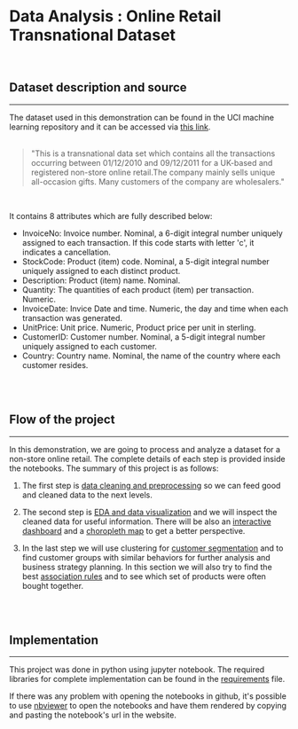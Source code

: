 # Data Analysis : Online Retail Transnational Dataset
<br>
 <h2> Dataset description and source </h2>
 <hr>
The dataset used in this demonstration can be found in the UCI machine learning repository and it can be accessed via <a href = 'http://archive.ics.uci.edu/ml/datasets/Online+Retail'>this link</a>.
<br><br>
<blockquote>"This is a transnational data set which contains all the transactions occurring between 01/12/2010 and 09/12/2011 for a UK-based and registered non-store online retail.The company mainly sells unique all-occasion gifts. Many customers of the company are wholesalers."</blockquote>
<br>

It contains 8 attributes which are fully described below:
- InvoiceNo: Invoice number. Nominal, a 6-digit integral number uniquely assigned to each transaction. If this code starts with letter 'c', it indicates a cancellation.  
- StockCode: Product (item) code. Nominal, a 5-digit integral number uniquely assigned to each distinct product.  
- Description: Product (item) name. Nominal.  
- Quantity: The quantities of each product (item) per transaction. Numeric.  
- InvoiceDate: Invice Date and time. Numeric, the day and time when each transaction was generated.  
- UnitPrice: Unit price. Numeric, Product price per unit in sterling.  
- CustomerID: Customer number. Nominal, a 5-digit integral number uniquely assigned to each customer.  
- Country: Country name. Nominal, the name of the country where each customer resides.

<br><br>
 <h2> Flow of the project </h2>
<hr> 
In this demonstration, we are going to process and analyze a dataset for a non-store online retail. The complete details of each step is provided inside the notebooks. The summary of this project is as follows:

1. The first step is <a href='https://github.com/amir-hojjati/Data-Analysis-Online-Retail-Transactions/blob/master/Data-Preprocessing/Preprocessing-and-Cleaning.ipynb'>data cleaning and preprocessing</a> so we can feed good and cleaned data to the next levels.

2. The second step is <a href='https://github.com/amir-hojjati/Data-Analysis-Online-Retail-Transactions/blob/master/Data-Visualization/1-Visualization-and-Reports.ipynb'>EDA and data visualization</a> and we will inspect the cleaned data for useful information.
There will be also an <a href='https://github.com/amir-hojjati/Data-Analysis-Online-Retail-Transactions/blob/master/Data-Visualization/3-Dashboard-Sales.ipynb'>interactive dashboard</a> and a <a href='https://github.com/amir-hojjati/Data-Analysis-Online-Retail-Transactions/blob/master/Data-Visualization/2-Choropleth-Map.ipynb'>choropleth map</a> to get a better perspective.

3. In the last step we will use clustering for <a href='https://github.com/amir-hojjati/Data-Analysis-Online-Retail-Transactions/blob/master/Customer-Segmentation-and-Association-Rule-Learning/Customer-Segmentation-Clustering.ipynb'>customer segmentation</a> and to find customer groups with similar behaviors for further analysis and business strategy planning.
In this section we will also try to find the best <a href='https://github.com/amir-hojjati/Data-Analysis-Online-Retail-Transactions/blob/master/Customer-Segmentation-and-Association-Rule-Learning/Association-Rule-Mining.ipynb'>association rules</a> and to see which set of products were often bought together.

<br><br>
<h2> Implementation </h2>
<hr>
This project was done in python using jupyter notebook. The required libraries for complete implementation can be found in the <a href='https://github.com/amir-hojjati/Data-Analysis-Online-Retail-Transactions/blob/master/Requirements.txt'>requirements</a> file.

If there was any problem with opening the notebooks in github, it's possible to use <a href='https://nbviewer.jupyter.org/'>nbviewer</a> to open the notebooks and have them rendered by copying and pasting the notebook's url in the website.

